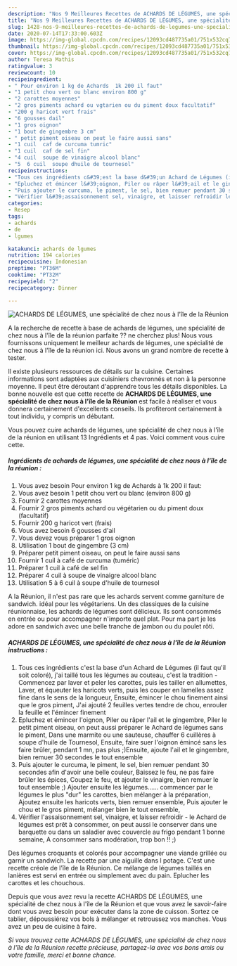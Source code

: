```yaml
---
description: "Nos 9 Meilleures Recettes de ACHARDS DE LÉGUMES, une spécialité de chez nous à l&amp;#39;île de la Réunion"
title: "Nos 9 Meilleures Recettes de ACHARDS DE LÉGUMES, une spécialité de chez nous à l&amp;#39;île de la Réunion"
slug: 1428-nos-9-meilleures-recettes-de-achards-de-legumes-une-specialite-de-chez-nous-a-l-and-39-ile-de-la-reunion
date: 2020-07-14T17:33:00.603Z
image: https://img-global.cpcdn.com/recipes/12093cd487735a01/751x532cq70/achards-de-legumes-une-specialite-de-chez-nous-a-lile-de-la-reunion-photo-principale-de-la-recette.jpg
thumbnail: https://img-global.cpcdn.com/recipes/12093cd487735a01/751x532cq70/achards-de-legumes-une-specialite-de-chez-nous-a-lile-de-la-reunion-photo-principale-de-la-recette.jpg
cover: https://img-global.cpcdn.com/recipes/12093cd487735a01/751x532cq70/achards-de-legumes-une-specialite-de-chez-nous-a-lile-de-la-reunion-photo-principale-de-la-recette.jpg
author: Teresa Mathis
ratingvalue: 3
reviewcount: 10
recipeingredient:
- " Pour environ 1 kg de Achards  1k 200 il faut"
- "1 petit chou vert ou blanc environ 800 g"
- "2 carottes moyennes"
- "2 gros piments achard ou vgtarien ou du piment doux facultatif"
- "200 g haricot vert frais"
- "6 gousses dail"
- "1 gros oignon"
- "1 bout de gingembre 3 cm"
- " petit piment oiseau on peut le faire aussi sans"
- "1 cuil  caf de curcuma tumric"
- "1 cuil  caf de sel fin"
- "4 cuil  soupe de vinaigre alcool blanc"
- "5  6 cuil  soupe dhuile de tournesol"
recipeinstructions:
- "Tous ces ingrédients c&#39;est la base d&#39;un Achard de Légumes (il faut qu&#39;il soit coloré), j&#39;ai taillé tous les légumes au couteau, c&#39;est la tradition  Commencez par laver et peler les carottes, puis les tailler en allumettes, Laver, et équeuter les haricots verts, puis les couper en lamelles assez fine dans le sens de la longueur, Ensuite, émincer le chou finement ainsi que le gros piment, J&#39;ai ajouté 2 feuilles vertes tendre de chou, enrouler la feuille et l&#39;émincer finement"
- "Epluchez et émincer l&#39;oignon, Piler ou râper l&#39;ail et le gingembre, Piler le petit piment oiseau, on peut aussi préparer le Achard de légumes sans le piment, Dans une marmite ou une sauteuse, chauffer 6 cuillères à soupe d&#39;huile de Tournesol, Ensuite, faire suer l&#39;oignon émincé sans les faire brûler, pendant 1 mn, pas plus ;)Ensuite, ajoute l&#39;ail et le gingembre, bien remuer 30 secondes le tout ensemble"
- "Puis ajouter le curcuma, le piment, le sel, bien remuer pendant 30 secondes afin d&#39;avoir une belle couleur, Baissez le feu, ne pas faire brûler les épices, Coupez le feu, et ajouter le vinaigre, bien remuer le tout ensemble ;) Ajouter ensuite les légumes...... commencer par le légumes le plus &#34;dur&#34; les carottes, bien mélanger à la préparation, Ajoutez ensuite les haricots verts, bien remuer ensemble, Puis ajouter le chou et le gros piment, mélanger bien le tout ensemble,"
- "Vérifier l&#39;assaisonnement sel, vinaigre, et laisser refroidir le Achard de légumes est prêt à consommer, on peut aussi le conserver dans une barquette ou dans un saladier avec couvercle au frigo pendant 1 bonne semaine, A consommer sans modération, trop bon !! ;)"
categories:
- Resep
tags:
- achards
- de
- lgumes

katakunci: achards de lgumes 
nutrition: 194 calories
recipecuisine: Indonesian
preptime: "PT36M"
cooktime: "PT32M"
recipeyield: "2"
recipecategory: Dinner

---
```



![ACHARDS DE LÉGUMES, une spécialité de chez nous à l&#39;île de la Réunion](https://img-global.cpcdn.com/recipes/12093cd487735a01/751x532cq70/achards-de-legumes-une-specialite-de-chez-nous-a-lile-de-la-reunion-photo-principale-de-la-recette.jpg)

A la recherche de recette à base de achards de légumes, une spécialité de chez nous à l&#39;île de la réunion parfaite ?? ne cherchez plus! Nous vous fournissons uniquement le meilleur achards de légumes, une spécialité de chez nous à l&#39;île de la réunion ici. Nous avons un grand nombre de recette à tester.

Il existe plusieurs ressources de détails sur la cuisine. Certaines informations sont adaptées aux cuisiniers chevronnés et non à la personne moyenne. Il peut être déroutant d'apprendre tous les détails disponibles. La bonne nouvelle est que cette recette de <strong> ACHARDS DE LÉGUMES, une spécialité de chez nous à l&#39;île de la Réunion </strong> est facile à réaliser et vous donnera certainement d'excellents conseils. Ils profiteront certainement à tout individu, y compris un débutant.

<!--inarticleads1-->

Vous pouvez cuire achards de légumes, une spécialité de chez nous à l&#39;île de la réunion en utilisant 13 Ingrédients et 4 pas. Voici comment vous cuire cette.

##### Ingrédients de achards de légumes, une spécialité de chez nous à l&#39;île de la réunion :

1. Vous avez besoin  Pour environ 1 kg de Achards à 1k 200 il faut:
1. Vous avez besoin 1 petit chou vert ou blanc (environ 800 g)
1. Fournir 2 carottes moyennes
1. Fournir 2 gros piments achard ou végétarien ou du piment doux (facultatif)
1. Fournir 200 g haricot vert (frais)
1. Vous avez besoin 6 gousses d&#39;ail
1. Vous devez vous préparer 1 gros oignon
1. Utilisation 1 bout de gingembre (3 cm)
1. Préparer  petit piment oiseau, on peut le faire aussi sans
1. Fournir 1 cuil à café de curcuma (tuméric)
1. Préparer 1 cuil à café de sel fin
1. Préparer 4 cuil à soupe de vinaigre alcool blanc
1. Utilisation 5 à 6 cuil à soupe d&#39;huile de tournesol


A la Réunion, il n&#39;est pas rare que les achards servent comme garniture de sandwich. idéal pour les végétariens. Un des classiques de la cuisine réunionnaise, les achards de légumes sont délicieux. Ils sont consommés en entrée ou pour accompagner n&#39;importe quel plat. Pour ma part je les adore en sandwich avec une belle tranche de jambon ou du poulet rôti. 

<!--inarticleads2-->

##### ACHARDS DE LÉGUMES, une spécialité de chez nous à l&#39;île de la Réunion instructions :

1. Tous ces ingrédients c&#39;est la base d&#39;un Achard de Légumes (il faut qu&#39;il soit coloré), j&#39;ai taillé tous les légumes au couteau, c&#39;est la tradition  - Commencez par laver et peler les carottes, puis les tailler en allumettes, Laver, et équeuter les haricots verts, puis les couper en lamelles assez fine dans le sens de la longueur, Ensuite, émincer le chou finement ainsi que le gros piment, J&#39;ai ajouté 2 feuilles vertes tendre de chou, enrouler la feuille et l&#39;émincer finement
1. Epluchez et émincer l&#39;oignon, Piler ou râper l&#39;ail et le gingembre, Piler le petit piment oiseau, on peut aussi préparer le Achard de légumes sans le piment, Dans une marmite ou une sauteuse, chauffer 6 cuillères à soupe d&#39;huile de Tournesol, Ensuite, faire suer l&#39;oignon émincé sans les faire brûler, pendant 1 mn, pas plus ;)Ensuite, ajoute l&#39;ail et le gingembre, bien remuer 30 secondes le tout ensemble
1. Puis ajouter le curcuma, le piment, le sel, bien remuer pendant 30 secondes afin d&#39;avoir une belle couleur, Baissez le feu, ne pas faire brûler les épices, Coupez le feu, et ajouter le vinaigre, bien remuer le tout ensemble ;) Ajouter ensuite les légumes...... commencer par le légumes le plus &#34;dur&#34; les carottes, bien mélanger à la préparation, Ajoutez ensuite les haricots verts, bien remuer ensemble, Puis ajouter le chou et le gros piment, mélanger bien le tout ensemble,
1. Vérifier l&#39;assaisonnement sel, vinaigre, et laisser refroidir - le Achard de légumes est prêt à consommer, on peut aussi le conserver dans une barquette ou dans un saladier avec couvercle au frigo pendant 1 bonne semaine, A consommer sans modération, trop bon !! ;)


Des légumes croquants et colorés pour accompagner une viande grillée ou garnir un sandwich. La recette par une aiguille dans l potage. C&#39;est une recette créole de l&#39;île de la Réunion. Ce mélange de légumes taillés en lanières est servi en entrée ou simplement avec du pain. Eplucher les carottes et les chouchous. 

<!--inarticleads1-->

<p>
Depuis que vous avez revu la recette ACHARDS DE LÉGUMES, une spécialité de chez nous à l&#39;île de la Réunion et que vous avez le savoir-faire dont vous avez besoin pour exécuter dans la zone de cuisson. Sortez ce tablier, dépoussiérez vos bols à mélanger et retroussez vos manches. Vous avez un peu de cuisine à faire.
</p>

<p>
<i>Si vous trouvez cette ACHARDS DE LÉGUMES, une spécialité de chez nous à l&#39;île de la Réunion recette précieuse, partagez-la avec vos bons amis ou votre famille, merci et bonne chance.</i>
</p>

